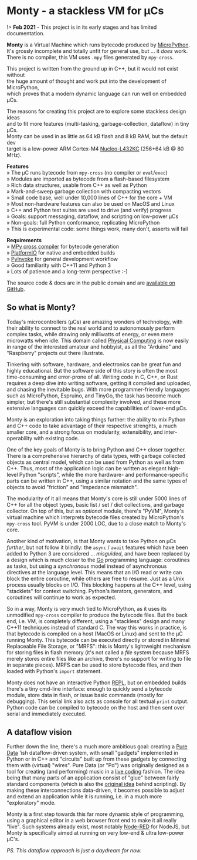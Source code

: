 # Monty - a stackless VM for µCs

!> **Feb 2021** - This project is in its early stages and has limited
documentation.

**Monty** is a Virtual Machine which runs bytecode produced by [MicroPython][MPY].  
It's grossly incomplete and totally unfit for general use, but ... it _does_ work.  
There is no compiler, this VM uses `.mpy` files generated by `mpy-cross`.

This project is written from the ground up in C++, but it would not exist without  
the huge amount of thought and work put into the development of MicroPython,  
which proves that a modern dynamic language can run well on embedded µCs.

The reasons for creating this project are to explore some stackless design ideas  
and to fit more features (multi-tasking, garbage-collection, dataflow) in tiny µCs.  
Monty can be used in as little as 64 kB flash and 8 kB RAM, but the default dev  
target is a low-power ARM Cortex-M4 [Nucleo-L432KC][L432] (256+64 kB @ 80 MHz).

**Features**  
» The µC runs bytecode from `mpy-cross` (no compiler or `eval`/`exec`)  
» Modules are imported as bytecode from a flash-based filesystem  
» Rich data structures, usable from C++ as well as Python  
» Mark-and-sweep garbage collection with compacting vectors  
» Small code base, well under 10,000 lines of C++ for the core + VM  
» Most non-hardware features can also be used on MacOS and Linux  
» C++ and Python test suites are used to drive (and verify) progress  
» Goals: support messaging, dataflow, and scripting on low-power µCs  
» Non-goals: full Python conformance, replicating MicroPython  
» This is experimental code: some things work, many don't, asserts will fail  

**Requirements**  
» [MPy cross compiler][MPX] for bytecode generation  
» [PlatformIO][PIO] for native and embedded builds  
» [PyInvoke][INV] for general development workflow  
» Good familiarity with C++11 and Python 3  
» Lots of patience and a long-term perspective :-)

The source code & docs are in the public domain and are [available on GitHub][GIT].

[MPY]: https://micropython.org/
[L432]: https://www.st.com/en/evaluation-tools/nucleo-l432kc.html
[GIT]: https://github.com/jeelabs/monty
[PIO]: https://docs.platformio.org/en/latest/
[MPX]: https://github.com/micropython/micropython/tree/master/mpy-cross
[INV]: https://www.pyinvoke.org/

## So what is Monty?

Today's microcontrollers (µCs) are amazing wonders of technology, with their ability
to connect to the real world and to autonomously perform complex tasks, while
drawing only milliwatts of energy, or even mere microwatts when idle. This domain
called
[Physical Computing][PHY] is now easily in range of the interested amateur and
hobbyist, as all the "Arduino" and "Raspberry" projects out there illustrate.

Tinkering with software, hardware, and electronics can be great fun and highly
educational. But the software side of this story is often the most
time-consuming and error-prone of all. Writing code in C, C++, or Rust requires
a deep dive into writing software, getting it compiled and uploaded, and chasing
the inevitable bugs.  With more programmer-friendly languages such as
MicroPython, Espruino, and TinyGo, the task has become much simpler, but there's
still substantial complexity involved, and these more extensive languages can
quickly exceed the capabilities of lower-end µCs.

Monty is an exploration into taking things further: the ability to mix Python
and C++ code to take advantage of their respective strenghts, a much smaller
core, and a strong focus on modularity, extensibility, and inter-operability
with existing code.

One of the key goals of Monty is to bring Python and C++ closer together. There
is a comprehensive hierarchy of data types, with garbage collected objects as
central model, which can be used from Python as well as from C++. Thus, most of
the application logic can be written as elegant high-level Python "scripts",
while the more hardware- and performance-specific parts can be written in C++,
using a similar notation and the same types of objects to avoid "friction" and
"impedance mismatch".

The modularity of it all means that Monty's core is still under 5000 lines of
C++ for all the object types, basic list / set / dict collections, and garbage
collector. On top of this, but as _optional_ module, there's "PyVM", Monty's
virtual machine which interprets bytecode files created by MicroPython's
`mpy-cross` tool. PyVM is under 2000 LOC, due to a close match to Monty's core.

Another kind of motivation, is that Monty wants to take Python on µCs _further_,
but not follow it blindly: the `async` / `await` features which have been added
to Python 3 are considered ... _misguided_, and have been replaced by a design which
is much closer to the [Go][GOL] programming language: coroutines as tasks, but
using a _synchronous_ model instead of asynchronous directives at the language
level. This means that an I/O read or write can block the entire coroutine,
while others are free to resume. Just as a Unix process usually blocks on I/O.
This blocking happens at the C++ level, using "stacklets" for context switching.
Python's iterators, generators, and coroutines will continue to work as
expected.

So in a way, Monty is very much tied to MicroPython, as it uses its unmodified
`mpy-cross` compiler to produce the bytecode files. But the back end, i.e. VM,
is completely different, using a "stackless" design and many C++11 techniques
instead of standard C. The way this works in practice, is that bytecode is
compiled on a host (MacOS or Linux) and sent to the µC running Monty. This
bytecode can be executed directly or stored in Minimal Replaceable File Storage,
or "MRFS": this is Monty's lightweight mechanism for storing files in flash
memory (it's not called a _file system_ because MRFS merely stores entire files
like an archive, there's no support for writing to file in separate pieces).
MRFS can be used to store bytecode files, and then loaded with Python's `import`
statement.

Monty does not have an interactive Python [REPL][REP], but on embedded builds
there's a tiny cmd-line interface: enough to quickly send a bytecode module, store
data in flash, or issue basic commands (mostly for debugging). This serial
link also acts as console for all textual `print` output. Python code can be
compiled to bytecode on the host and then sent over serial and immediately
executed.

## A dataflow vision

Further down the line, there's a much more ambitious goal: creating a [Pure
Data][PDA] 'ish dataflow-driven system, with small "gadgets" implemented in
Python or in C++ and "circuits" built up from these gadgets by connecting them
with (virtual) "wires". Pure Data (or "Pd") was originally designed as a tool
for creating (and performing) music in a [live coding][LVC] fashion. The idea
being that many parts of an application consist of "glue" between fairly
standard components (which is also the [original idea][OHD] behind scripting).
By making these interconnections data-driven, it becomes possible to adjust and
extend an application while it is running, i.e. in a much more "exploratory"
mode.

Monty is a first step towards this far more dynamic style of programming, using
a graphical editor in a web browser front end to make it all really "live". Such
systems already exist, most notably [Node-RED][NDR] for NodeJS, but Monty is
specifically aimed at running on very low-end & ultra low-power µC's.

_PS. This dataflow approach is just a daydream for now._

[PHY]: https://en.wikipedia.org/wiki/Physical_computing
[GOL]: https://en.wikipedia.org/wiki/Go_(programming_language)
[PDA]: https://puredata.info
[LVC]: https://en.wikipedia.org/wiki/Live_coding
[NDR]: https://nodered.org
[OHD]: https://en.wikipedia.org/wiki/Ousterhout%27s_dichotomy
[REP]: https://en.wikipedia.org/wiki/Read–eval–print_loop
